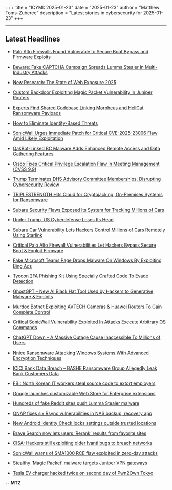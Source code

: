 +++
title = "ICYMI: 2025-01-23"
date = "2025-01-23"
author = "Matthew Toms-Zuberec"
description = "Latest stories in cybersecurity for 2025-01-23"
+++

---------------------------------------------------------------------------
## Latest Headlines
- [Palo Alto Firewalls Found Vulnerable to Secure Boot Bypass and Firmware Exploits](https://thehackernews.com/2025/01/palo-alto-firewalls-found-vulnerable-to.html)

- [Beware: Fake CAPTCHA Campaign Spreads Lumma Stealer in Multi-Industry Attacks](https://thehackernews.com/2025/01/beware-fake-captcha-campaign-spreads.html)

- [New Research: The State of Web Exposure 2025](https://thehackernews.com/2025/01/new-research-state-of-web-exposure-2025.html)

- [Custom Backdoor Exploiting Magic Packet Vulnerability in Juniper Routers](https://thehackernews.com/2025/01/custom-backdoor-exploiting-magic-packet.html)

- [Experts Find Shared Codebase Linking Morpheus and HellCat Ransomware Payloads](https://thehackernews.com/2025/01/experts-find-shared-codebase-linking.html)

- [How to Eliminate Identity-Based Threats](https://thehackernews.com/2025/01/eliminate-identity-based-threats.html)

- [SonicWall Urges Immediate Patch for Critical CVE-2025-23006 Flaw Amid Likely Exploitation](https://thehackernews.com/2025/01/sonicwall-urges-immediate-patch-for.html)

- [QakBot-Linked BC Malware Adds Enhanced Remote Access and Data Gathering Features](https://thehackernews.com/2025/01/qakbot-linked-bc-malware-adds-enhanced.html)

- [Cisco Fixes Critical Privilege Escalation Flaw in Meeting Management (CVSS 9.9)](https://thehackernews.com/2025/01/cisco-fixes-critical-privilege.html)

- [Trump Terminates DHS Advisory Committee Memberships, Disrupting Cybersecurity Review](https://thehackernews.com/2025/01/trump-terminates-dhs-advisory-committee.html)

- [TRIPLESTRENGTH Hits Cloud for Cryptojacking, On-Premises Systems for Ransomware](https://thehackernews.com/2025/01/triplestrength-targets-cloud-platforms.html)

- [Subaru Security Flaws Exposed Its System for Tracking Millions of Cars](https://www.wired.com/story/subaru-location-tracking-vulnerabilities/)

- [Under Trump, US Cyberdefense Loses Its Head](https://www.wired.com/story/big-interview-jen-easterly-cisa-cybersecurity/)

- [Subaru Car Vulnerability Lets Hackers Control Millions of Cars Remotely Using Starlink](https://cybersecuritynews.com/subaru-car-vulnerability-lets-hackers-control-the-millions-of-cars-remotely/)

- [Critical Palo Alto Firewall Vulnerabilities Let Hackers Bypass Secure Boot & Exploit Firmware](https://cybersecuritynews.com/critical-palo-alto-firewall-vulnerabilities/)

- [Fake Microsoft Teams Page Drops Malware On Windows By Exploiting Bing Ads](https://cybersecuritynews.com/fake-microsoft-teams-page-drops-malware-on-windows/)

- [Tycoon 2FA Phishing Kit Using Specially Crafted Code To Evade Detection](https://cybersecuritynews.com/tycoon-2fa-phishing-kit-using-specially-crafted-code/)

- [GhostGPT – New AI Black Hat Tool Used by Hackers to Generative Malware & Exploits](https://cybersecuritynews.com/ghostgpt-jailbreak-version-of-chatgpt/)

- [Murdoc Botnet Exploiting AVTECH Cameras & Huawei Routers To Gain Complete Control](https://cybersecuritynews.com/murdoc-botnet-exploiting-avtech-cameras-huawei-routers/)

- [Critical SonicWall Vulnerability Exploited In Attacks Execute Arbitrary OS Commands](https://cybersecuritynews.com/sonicwall-0-day-vulnerability-actively-exploited/)

- [ChatGPT Down – A Massive Outage Cause Inaccessible To Millions of Users](https://cybersecuritynews.com/chatgpt-down-2/)

- [Nnice Ransomware Attacking Windows Systems With Advanced Encryption Techniques](https://cybersecuritynews.com/nnice-ransomware-attacking-windows-systems/)

- [ICICI Bank Data Breach – BASHE Ransomware Group Allegedly Leak Bank Customers Data](https://cybersecuritynews.com/icici-bank-data-breach/)

- [FBI: North Korean IT workers steal source code to extort employers](https://www.bleepingcomputer.com/news/security/fbi-north-korean-it-workers-steal-source-code-to-extort-employers/)

- [Google launches customizable Web Store for Enterprise extensions](https://www.bleepingcomputer.com/news/google/google-launches-customizable-web-store-for-enterprise-extensions/)

- [Hundreds of fake Reddit sites push Lumma Stealer malware](https://www.bleepingcomputer.com/news/security/hundreds-of-fake-reddit-sites-push-lumma-stealer-malware/)

- [QNAP fixes six Rsync vulnerabilities in NAS backup, recovery app](https://www.bleepingcomputer.com/news/security/qnap-fixes-six-rsync-vulnerabilities-in-hbs-nas-backup-recovery-app/)

- [New Android Identity Check locks settings outside trusted locations](https://www.bleepingcomputer.com/news/security/new-android-identity-check-locks-settings-outside-trusted-locations/)

- [Brave Search now lets users ‘Rerank’ results from favorite sites](https://www.bleepingcomputer.com/news/technology/brave-search-now-lets-users-rerank-results-from-favorite-sites/)

- [CISA: Hackers still exploiting older Ivanti bugs to breach networks](https://www.bleepingcomputer.com/news/security/cisa-hackers-still-exploiting-older-ivanti-bugs-to-breach-networks/)

- [SonicWall warns of SMA1000 RCE flaw exploited in zero-day attacks](https://www.bleepingcomputer.com/news/security/sonicwall-warns-of-sma1000-rce-flaw-exploited-in-zero-day-attacks/)

- [Stealthy 'Magic Packet' malware targets Juniper VPN gateways](https://www.bleepingcomputer.com/news/security/stealthy-magic-packet-malware-targets-juniper-vpn-gateways/)

- [Tesla EV charger hacked twice on second day of Pwn2Own Tokyo](https://www.bleepingcomputer.com/news/security/tesla-ev-charger-hacked-twice-on-second-day-of-pwn2own-tokyo/)

**-- MTZ**